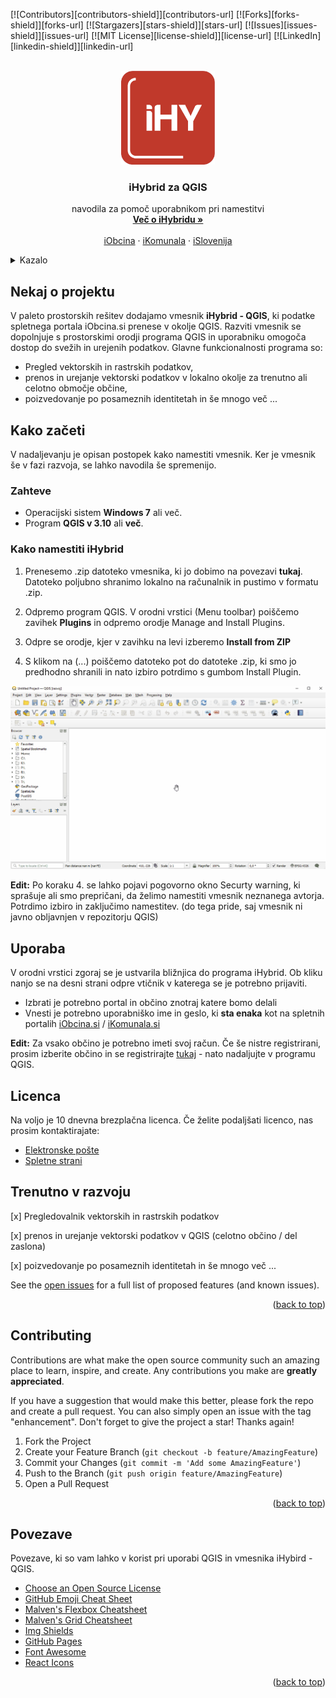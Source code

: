 <div id="top"></div>
<!--
*** Thanks for checking out the Best-README-Template. If you have a suggestion
*** that would make this better, please fork the repo and create a pull request
*** or simply open an issue with the tag "enhancement".
*** Don't forget to give the project a star!
*** Thanks again! Now go create something AMAZING! :D
-->



<!-- PROJECT SHIELDS -->
<!--
*** I'm using markdown "reference style" links for readability.
*** Reference links are enclosed in brackets [ ] instead of parentheses ( ).
*** See the bottom of this document for the declaration of the reference variables
*** for contributors-url, forks-url, etc. This is an optional, concise syntax you may use.
*** https://www.markdownguide.org/basic-syntax/#reference-style-links
-->

[![Contributors][contributors-shield]][contributors-url]
[![Forks][forks-shield]][forks-url]
[![Stargazers][stars-shield]][stars-url]
[![Issues][issues-shield]][issues-url]
[![MIT License][license-shield]][license-url]
[![LinkedIn][linkedin-shield]][linkedin-url]

<!-- PROJECT LOGO -->
<br />
<div align="center">
  <a href="https://github.com/othneildrew/Best-README-Template">
    <img src="images/logo.png" alt="Logo" width="150" height="150">
  </a>

  <h3 align="center">iHybrid za QGIS</h3>

  <p align="center">
    navodila za pomoč uporabnikom pri namestitvi
    <br />
    <a href="https://github.com/othneildrew/Best-README-Template"><strong>Več o iHybridu »</strong></a>
    <br />
    <br />
    <a href="https://github.com/othneildrew/Best-README-Template">iObcina</a>
    ·
    <a href="https://github.com/othneildrew/Best-README-Template/issues">iKomunala</a>
    ·
    <a href="https://github.com/othneildrew/Best-README-Template/issues">iSlovenija</a>
  </p>
</div>















<!-- TABLE OF CONTENTS -->
<details>
  <summary>Kazalo</summary>
  <ol>
    <li>
      <a href="#about-the-project">About The Project</a>
      <ul>
        <li><a href="#built-with">Built With</a></li>
      </ul>
    </li>
    <li>
      <a href="#getting-started">Getting Started</a>
      <ul>
        <li><a href="#prerequisites">Prerequisites</a></li>
        <li><a href="#installation">Installation</a></li>
      </ul>
    </li>
    <li><a href="#usage">Usage</a></li>
    <li><a href="#roadmap">Roadmap</a></li>
    <li><a href="#contributing">Contributing</a></li>
    <li><a href="#license">License</a></li>
    <li><a href="#contact">Contact</a></li>
    <li><a href="#acknowledgments">Acknowledgments</a></li>
  </ol>
</details>




<!-- ABOUT THE PROJECT -->
## Nekaj o projektu

V  paleto prostorskih rešitev dodajamo vmesnik **iHybrid - QGIS**, ki podatke spletnega portala iObcina.si prenese v okolje QGIS. Razviti vmesnik se dopolnjuje s prostorskimi orodji programa QGIS in uporabniku omogoča dostop do svežih in urejenih podatkov. Glavne funkcionalnosti programa so: 
- Pregled vektorskih in rastrskih podatkov, 
- prenos in urejanje vektorski podatkov v lokalno okolje za trenutno ali celotno območje občine,
- poizvedovanje po posameznih identitetah in še mnogo več ...



## Kako začeti

V nadaljevanju je opisan postopek kako namestiti vmesnik. Ker je vmesnik še v fazi razvoja, se lahko navodila še spremenijo. 

### Zahteve
- Operacijski sistem **Windows 7** ali več.
- Program  **QGIS v 3.10** ali **več**. 


### Kako namestiti iHybrid

1. Prenesemo .zip datoteko vmesnika, ki jo dobimo na povezavi **tukaj**. Datoteko poljubno shranimo lokalno na računalnik in pustimo v formatu .zip. 
  
2. Odpremo program QGIS. V orodni vrstici (Menu toolbar) poiščemo zavihek **Plugins** in odpremo orodje Manage and Install Plugins. 
   
3. Odpre se orodje, kjer v zavihku na levi izberemo **Install from ZIP**
   
4. S klikom na (...) poiščemo datoteko pot do datoteke .zip, ki smo jo predhodno shranili in nato izbiro potrdimo s gumbom Install Plugin.

![Alt Text](images/install.gif)

**Edit:** Po koraku 4. se lahko pojavi pogovorno okno Securty warning, ki sprašuje ali smo prepričani, da želimo namestiti vmesnik neznanega avtorja. Potrdimo izbiro in zaključimo namestitev. (do tega pride, saj vmesnik ni javno obljavnjen v repozitorju QGIS)


<!-- USAGE EXAMPLES -->
## Uporaba

V orodni vrstici zgoraj se je ustvarila bližnjica do programa iHybrid. Ob kliku nanjo se na desni strani odpre vtičnik v katerega se je potrebno prijaviti.
- Izbrati je  potrebno portal in občino znotraj katere bomo delali
- Vnesti je potrebno uporabniško ime in geslo, ki **sta enaka** kot na spletnih portalih [iObcina.si](https://www.iobcina.si/) / [iKomunala.si](https://www.ikomunala.si/) 

**Edit:** Za vsako občino je potrebno imeti svoj račun. Če še nistre registrirani, prosim izberite občino in se registrirajte [tukaj](https://www.iobcina.si/selectiobcina/) -  nato nadaljujte v programu QGIS.


## Licenca
Na voljo je 10 dnevna brezplačna licenca. Če želite podaljšati licenco, nas prosim kontaktirajate: 
- [Elektronske pošte](mailto:admin@cloudhadoop.com)
- [Spletne strani]([mailto:admin@cloudhadoop.com](https://www.kaliopa.si/kontakt/))


<!-- ROADMAP -->
## Trenutno v razvoju

[x] Pregledovalnik vektorskih in rastrskih podatkov

[x] prenos in urejanje vektorski podatkov v QGIS (celotno občino / del zaslona)

[x] poizvedovanje po posameznih identitetah in še mnogo več ...


See the [open issues](https://github.com/othneildrew/Best-README-Template/issues) for a full list of proposed features (and known issues).

<p align="right">(<a href="#top">back to top</a>)</p>



<!-- CONTRIBUTING -->
## Contributing

Contributions are what make the open source community such an amazing place to learn, inspire, and create. Any contributions you make are **greatly appreciated**.

If you have a suggestion that would make this better, please fork the repo and create a pull request. You can also simply open an issue with the tag "enhancement".
Don't forget to give the project a star! Thanks again!

1. Fork the Project
2. Create your Feature Branch (`git checkout -b feature/AmazingFeature`)
3. Commit your Changes (`git commit -m 'Add some AmazingFeature'`)
4. Push to the Branch (`git push origin feature/AmazingFeature`)
5. Open a Pull Request

<p align="right">(<a href="#top">back to top</a>)</p>






<!-- ACKNOWLEDGMENTS -->
## Povezave

Povezave, ki so vam lahko v korist pri uporabi QGIS in vmesnika iHybird - QGIS.

* [Choose an Open Source License](https://choosealicense.com)
* [GitHub Emoji Cheat Sheet](https://www.webpagefx.com/tools/emoji-cheat-sheet)
* [Malven's Flexbox Cheatsheet](https://flexbox.malven.co/)
* [Malven's Grid Cheatsheet](https://grid.malven.co/)
* [Img Shields](https://shields.io)
* [GitHub Pages](https://pages.github.com)
* [Font Awesome](https://fontawesome.com)
* [React Icons](https://react-icons.github.io/react-icons/search)

<p align="right">(<a href="#top">back to top</a>)</p>



